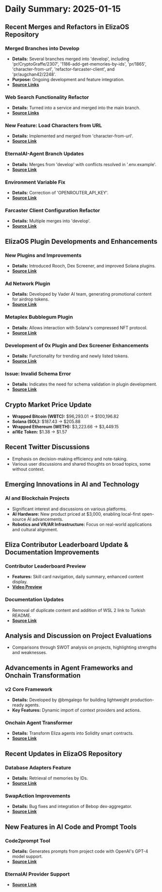 # Daily Summary: 2025-01-15

## Recent Merges and Refactors in ElizaOS Repository

### Merged Branches into Develop
- **Details:** Several branches merged into 'develop', including 'pr/CryptoGraffe/2307', '1186-add-get-memories-by-ids', 'pr/1865', 'character-from-url', 'refactor-farcaster-client', and 'pr/augchan42/2248'.
- **Purpose:** Ongoing development and feature integration.
- **[Source Links](https://github.com/elizaOS/eliza/commit/89b6a190449a2e42aaeeef4cb6caec6448442614)**

### Web Search Functionality Refactor
- **Details:** Turned into a service and merged into the main branch.
- **[Source Links](https://github.com/elizaOS/eliza/commit/640b4e8e6c2fe56af291d1c934e4a936c7e82973)**

### New Feature: Load Characters from URL
- **Details:** Implemented and merged from 'character-from-url'.
- **[Source Link](https://github.com/elizaOS/eliza/commit/60116c58726cf66d44e54a35b8d58467b30eb763)**

### EternalAI-Agent Branch Updates
- **Details:** Merges from 'develop' with conflicts resolved in '.env.example'.
- **[Source Link](https://github.com/elizaOS/eliza/commit/007ba83c3b44a535e166afd2de85501519a92b50)**

### Environment Variable Fix
- **Details:** Correction of 'OPENROUTER_API_KEY'.
- **[Source Link](https://github.com/elizaOS/eliza/commit/de9811786bc63a5e6fd20868e1bfc219cde97543)**

### Farcaster Client Configuration Refactor
- **Details:** Multiple merges into 'develop'.
- **[Source Link](https://github.com/elizaOS/eliza/commit/5f1ab1c401a999533c11cacb1acb2509063c066f)**

## ElizaOS Plugin Developments and Enhancements

### New Plugins and Improvements
- **Details:** Introduced Rooch, Dex Screener, and improved Solana plugins.
- **[Source Link](https://github.com/elizaOS/eliza/pull/2308)**

### Ad Network Plugin
- **Details:** Developed by Vader AI team, generating promotional content for airdrop tokens.
- **[Source Link](https://github.com/elizaOS/eliza/pull/2333)**

### Metaplex Bubblegum Plugin
- **Details:** Allows interaction with Solana's compressed NFT protocol.
- **[Source Link](https://github.com/elizaOS/eliza/pull/2327)**

### Development of 0x Plugin and Dex Screener Enhancements
- **Details:** Functionality for trending and newly listed tokens.
- **[Source Link](https://github.com/elizaOS/eliza/pull/2329)**

### Issue: Invalid Schema Error
- **Details:** Indicates the need for schema validation in plugin development.
- **[Source Link](https://github.com/elizaOS/eliza/issues/2339)**

## Crypto Market Price Update
- **Wrapped Bitcoin (WBTC):** $96,293.01 → $100,196.82
- **Solana (SOL):** $187.43 → $205.88
- **Wrapped Ethereum (WETH):** $3,223.66 → $3,449.15
- **ai16z Token:** $1.38 → $1.57

## Recent Twitter Discussions
- Emphasis on decision-making efficiency and note-taking.
- Various user discussions and shared thoughts on broad topics, some without context.

## Emerging Innovations in AI and Technology

### AI and Blockchain Projects
- Significant interest and discussions on various platforms.
- **AI Hardware:** New product priced at $3,000, enabling local-first open-source AI advancements.
- **Robotics and VR/AR Infrastructure:** Focus on real-world applications and cultural alignment.

## Eliza Contributor Leaderboard Update & Documentation Improvements

### Contributor Leaderboard Preview
- **Features:** Skill card navigation, daily summary, enhanced content display.
- **[Video Preview](https://twitter.com/dankvr/status/1879374351939817604)**

### Documentation Updates
- Removal of duplicate content and addition of WSL 2 link to Turkish README.
- **[Source Link](https://github.com/elizaOS/eliza/commit/30aa88dcd6e8c6dcc2739b7cb7dd90b913df37f7)**

## Analysis and Discussion on Project Evaluations
- Comparisons through SWOT analysis on projects, highlighting strengths and weaknesses.

## Advancements in Agent Frameworks and Onchain Transformation

### v2 Core Framework
- **Details:** Developed by @bmgalego for building lightweight production-ready agents.
- **Key Features:** Dynamic import of context providers and actions.

### Onchain Agent Transformer
- **Details:** Transform Eliza agents into Solidity smart contracts.
- **[Source Link](https://github.com/elizaOS/eliza/pull/2319)**

## Recent Updates in ElizaOS Repository

### Database Adapters Feature
- **Details:** Retrieval of memories by IDs.
- **[Source Link](https://github.com/elizaOS/eliza/commit/4d42de679de1d9a812625e8aa789f7885f3b0f4b)**

### SwapAction Improvements
- **Details:** Bug fixes and integration of Bebop dex-aggregator.
- **[Source Link](https://github.com/elizaOS/eliza/pull/2332)**

## New Features in AI Code and Prompt Tools

### Code2prompt Tool
- **Details:** Generates prompts from project code with OpenAI's GPT-4 model support.
- **[Source Link](https://twitter.com/dankvr/status/1879422495528550461)**

### EternalAI Provider Support
- **[Source Link](https://github.com/elizaOS/eliza/commit/ef0bc99c236b4e7cfb7713b4447ab5c6e6569fe0)**
